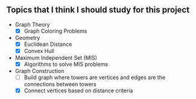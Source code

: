 ## Topics that I think I should study for this project

- Graph Theory
  - [x] Graph Coloring Problems
- Geometry
  - [x] Euclidean Distance
  - [x] Convex Hull
- Maximum Independent Set (MIS)
  - [x] Algorithms to solve MIS problems
- Graph Construction
  - [ ] Build graph where towers are vertices and edges are the connections between towers
  - [x] Connect vertices based on distance criteria
